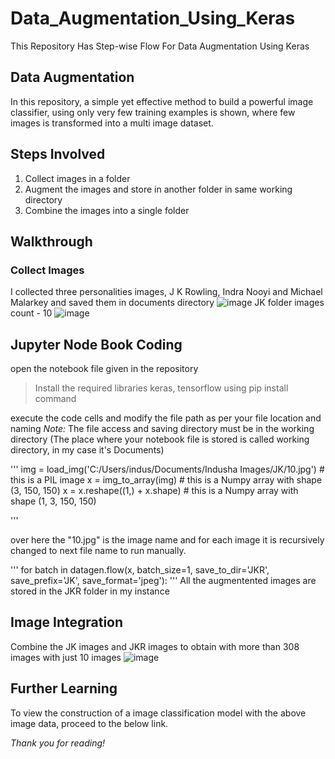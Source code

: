 # Data_Augmentation_Using_Keras
This Repository Has Step-wise Flow For Data Augmentation Using Keras

## Data Augmentation
In this repository, a simple yet effective method to build a powerful image classifier, using only very few training examples is shown, where few images is transformed into a multi image dataset.

## Steps Involved

1. Collect images in a folder
2. Augment the images and store in another folder in same working directory
3. Combine the images into a single folder

## Walkthrough

### Collect Images

I collected three personalities images, J K Rowling, Indra Nooyi and Michael Malarkey and saved them in documents directory
![image](https://user-images.githubusercontent.com/71513343/211204491-2cba764e-1655-404c-a64b-38edf215e417.png)
JK folder images count - 10
![image](https://user-images.githubusercontent.com/71513343/211205684-71d0307e-e214-4399-9f65-e41c992771af.png)


## Jupyter Node Book Coding

open the notebook file given in the repository 
> Install the required libraries keras, tensorflow using pip install command

execute the code cells and modify the file path as per your file location and naming
*Note:* The file access and saving directory must be in the working directory (The place where your notebook file is stored is called working directory, in my case it's Documents)

'''
img = load_img('C:/Users/indus/Documents/Indusha Images/JK/10.jpg')  # this is a PIL image
x = img_to_array(img)  # this is a Numpy array with shape (3, 150, 150)
x = x.reshape((1,) + x.shape)  # this is a Numpy array with shape (1, 3, 150, 150)

'''

over here the "10.jpg" is the image name and for each image it is recursively changed to next file name to run manually.

'''
for batch in datagen.flow(x, batch_size=1,
                          save_to_dir='JKR', save_prefix='JK', save_format='jpeg'):
'''
All the augmentented images are stored in the JKR folder in my instance

## Image Integration

Combine the JK images and JKR images to obtain with more than 308 images with just 10 images
![image](https://user-images.githubusercontent.com/71513343/211205749-bd5b5984-1e01-4d78-b14c-74f7fb463c67.png)



## Further Learning

To view the construction of a image classification model with the above image data, proceed to the below link.



*Thank you for reading!*
